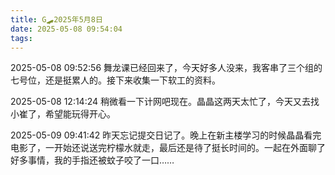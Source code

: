 ```yaml
---
title: G🛹2025年5月8日
date: 2025-05-08 09:54:04
tags:
---
```


2025-05-08 09:52:56
舞龙课已经回来了，今天好多人没来，我客串了三个组的七号位，还是挺累人的。接下来收集一下软工的资料。

2025-05-08 12:14:24
稍微看一下计网吧现在。晶晶这两天太忙了，今天又去找小崔了，希望能玩得开心。

2025-05-09 09:41:42
昨天忘记提交日记了。晚上在新主楼学习的时候晶晶看完电影了，一开始还说送完柠檬水就走，最后还是待了挺长时间的。一起在外面聊了好多事情，我的手指还被蚊子咬了一口……

